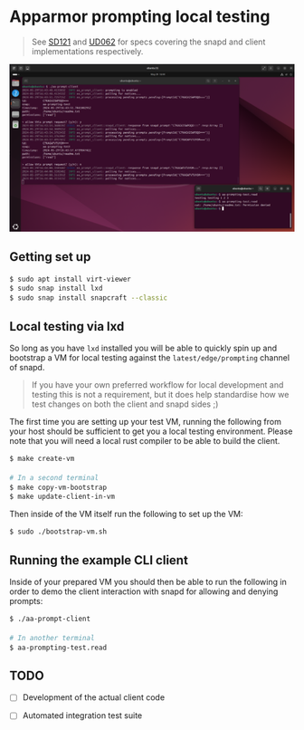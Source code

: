 # Apparmor prompting local testing

> See [SD121][0] and [UD062][1] for specs covering the snapd and client
> implementations respectively.

![screenshot](./screenshot.png)

## Getting set up
```bash
$ sudo apt install virt-viewer
$ sudo snap install lxd
$ sudo snap install snapcraft --classic
```

## Local testing via lxd

So long as you have `lxd` installed you will be able to quickly spin up and
bootstrap a VM for local testing against the `latest/edge/prompting` channel
of snapd.

> If you have your own preferred workflow for local development and testing
> this is not a requirement, but it does help standardise how we test changes
> on both the client and snapd sides ;)

The first time you are setting up your test VM, running the following from
your host should be sufficient to get you a local testing environment. Please
note that you will need a local rust compiler to be able to build the client.
```bash
$ make create-vm

# In a second terminal
$ make copy-vm-bootstrap
$ make update-client-in-vm
```

Then inside of the VM itself run the following to set up the VM:
```bash
$ sudo ./bootstrap-vm.sh
```


## Running the example CLI client

Inside of your prepared VM you should then be able to run the following in
order to demo the client interaction with snapd for allowing and denying
prompts:
```bash
$ ./aa-prompt-client

# In another terminal
$ aa-prompting-test.read
```


## TODO
- [ ] Development of the actual client code
- [ ] Automated integration test suite


  [0]: https://docs.google.com/document/d/1tBnefdukP69EUJOlH8bgD2hrvZCYoE8-1ZlqRRYlOqc/edit
  [1]: https://docs.google.com/document/d/1zJVbo3rRc0yfNMTloE2vJGVldHLC0-PmxAyJoFn7mwE/edit
